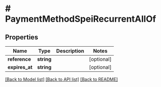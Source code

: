 # # PaymentMethodSpeiRecurrentAllOf

## Properties

Name | Type | Description | Notes
------------ | ------------- | ------------- | -------------
**reference** | **string** |  | [optional]
**expires_at** | **string** |  | [optional]

[[Back to Model list]](../../README.md#models) [[Back to API list]](../../README.md#endpoints) [[Back to README]](../../README.md)
